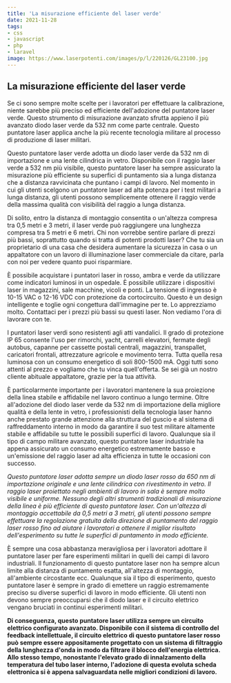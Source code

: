 ```yaml
---
title: 'La misurazione efficiente del laser verde'
date: 2021-11-28
tags:
- css
- javascript
- php
- laravel
image: https://www.laserpotenti.com/images/p/l/220126/GL23100.jpg
---
```

## La misurazione efficiente del laser verde

Se ci sono sempre molte scelte per i lavoratori per effettuare la calibrazione, niente sarebbe più preciso ed efficiente dell'adozione del puntatore laser verde. Questo strumento di misurazione avanzato sfrutta appieno il più avanzato diodo laser verde da 532 nm come parte centrale. Questo puntatore laser applica anche la più recente tecnologia militare al processo di produzione di laser militari.

Questo puntatore laser verde adotta un diodo laser verde da 532 nm di importazione e una lente cilindrica in vetro. Disponibile con il raggio laser verde a 532 nm più visibile, questo puntatore laser ha sempre assicurato la misurazione più efficiente su superfici di puntamento sia a lunga distanza che a distanza ravvicinata che puntano i campi di lavoro. Nel momento in cui gli utenti scelgono un puntatore laser ad alta potenza per i test militari a lunga distanza, gli utenti possono semplicemente ottenere il raggio verde della massima qualità con visibilità del raggio a lunga distanza.

Di solito, entro la distanza di montaggio consentita o un'altezza compresa tra 0,5 metri e 3 metri, il laser verde può raggiungere una lunghezza compresa tra 5 metri e 6 metri. Chi non vorrebbe sentire parlare di prezzi più bassi, soprattutto quando si tratta di potenti prodotti laser? Che tu sia un proprietario di una casa che desidera aumentare la sicurezza in casa o un appaltatore con un lavoro di illuminazione laser commerciale da citare, parla con noi per vedere quanto puoi risparmiare.

È possibile acquistare i puntatori laser in rosso, ambra e verde da utilizzare come indicatori luminosi in un ospedale. È possibile utilizzare i dispositivi laser in magazzini, sale macchine, vicoli e ponti. La tensione di ingresso è 10-15 VAC o 12-16 VDC con protezione da cortocircuito. Questo è un design intelligente e toglie ogni congettura dall'immagine per te. Lo apprezziamo molto. Contattaci per i prezzi più bassi su questi laser. Non vediamo l'ora di lavorare con te.

I puntatori laser verdi sono resistenti agli atti vandalici. Il grado di protezione IP 65 consente l'uso per rimorchi, yacht, carrelli elevatori, fermate degli autobus, capanne per cassette postali centrali, magazzini, transpallet, caricatori frontali, attrezzature agricole e movimento terra. Tutta quella resa luminosa con un consumo energetico di soli 800-1500 mA. Oggi tutti sono attenti al prezzo e vogliamo che tu vinca quell'offerta. Se sei già un nostro cliente abituale appaltatore, grazie per la tua attività.

È particolarmente importante per i lavoratori mantenere la sua proiezione della linea stabile e affidabile nel lavoro continuo a lungo termine. Oltre all'adozione del diodo laser verde da 532 nm di importazione della migliore qualità e della lente in vetro, i professionisti della tecnologia laser hanno anche prestato grande attenzione alla struttura del guscio e al sistema di raffreddamento interno in modo da garantire il suo test militare altamente stabile e affidabile su tutte le possibili superfici di lavoro. Qualunque sia il tipo di campo militare avanzato, questo puntatore laser industriale ha appena assicurato un consumo energetico estremamente basso e un'emissione del raggio laser ad alta efficienza in tutte le occasioni con successo.

*Questo puntatore laser adotta sempre un diodo laser rosso da 650 nm di importazione originale e una lente cilindrica con rivestimento in vetro. Il raggio laser proiettato negli ambienti di lavoro in sala è sempre molto visibile e uniforme. Nessuno degli altri strumenti tradizionali di misurazione della linea è più efficiente di questo puntatore laser. Con un'altezza di montaggio accettabile da 0,5 metri a 3 metri, gli utenti possono sempre effettuare la regolazione gratuita della direzione di puntamento del raggio laser rosso fino ad aiutare i lavoratori a ottenere il miglior risultato dell'esperimento su tutte le superfici di puntamento in modo efficiente.*

È sempre una cosa abbastanza meravigliosa per i lavoratori adottare il puntatore laser per fare esperimenti militari in quelli dei campi di lavoro industriali. Il funzionamento di questo puntatore laser non ha sempre alcun limite alla distanza di puntamento esatta, all'altezza di montaggio, all'ambiente circostante ecc. Qualunque sia il tipo di esperimento, questo puntatore laser è sempre in grado di emettere un raggio estremamente preciso su diverse superfici di lavoro in modo efficiente. Gli utenti non devono sempre preoccuparsi che il diodo laser e il circuito elettrico vengano bruciati in continui esperimenti militari.

**Di conseguenza, questo puntatore laser utilizza sempre un circuito elettrico configurato avanzato. Disponibile con il sistema di controllo del feedback intellettuale, il circuito elettrico di questo puntatore laser rosso può sempre essere appositamente progettato con un sistema di filtraggio della lunghezza d'onda in modo da filtrare il blocco dell'energia elettrica. Allo stesso tempo, nonostante l'elevato grado di innalzamento della temperatura del tubo laser interno, l'adozione di questa evoluta scheda elettronica si è appena salvaguardata nelle migliori condizioni di lavoro.**
